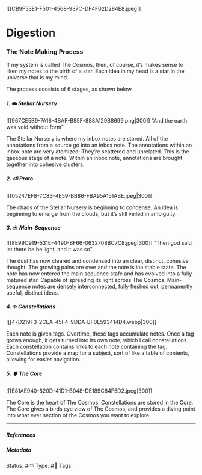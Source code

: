 ![[CB9F53E1-F501-4568-937C-DF4F02D284E8.jpeg]]

# Digestion 

### The Note Making Process
If my system is called The Cosmos, then, of course, it’s makes sense to liken my notes to the birth of a star. Each idea in my head is a star in the universe that is my mind. 

The process consists of 6 stages, as shown below.


##### 1. ☁️ Stellar Nursery

![[967CE5B9-7A18-4BAF-B85F-888A129B8699.png|300]]
“And the earth was void without form”

The Stellar Nursery is where my inbox notes are stored. All of the annotations from a source go into an  inbox note. The annotations within an inbox note are very atomized; They’re scattered and unrelated. This is the gaseous stage of a note. Within an inbox note, annotations are brought together into cohesive clusters. 

##### 2. ⛅️ Proto

![[05247EF8-7C83-4E59-BB86-FBA95A151ABE.jpeg|300]]

The chaos of the Stellar Nursery is beginning to condense. An idea is beginning to emerge from the clouds, but it’s still veiled in ambiguity.

##### 3. ☀️ Main-Sequence

![[8E99C919-531E-4490-BF66-0632708BC7C8.jpeg|300]]
“Then god said let there be be light, and it was so”

The dust has now cleared and condensed into an clear, distinct, cohesive thought. The growing pains are over and the note is ina stable state. The note has now entered the main sequence stafe and has evolved into a fully matured star. Capable of spreading its light across The Cosmos. Main-sequence notes are densely interconnected, fully fleshed out, permanently useful, distinct ideas.

##### 4. ✨ Constellations 

![[47D219F3-2CEA-45F4-9DDA-BF0E593414D4.webp|300]]

Each note is given tags. Overtime, these tags accumulate notes. Once a tag grows enough, it gets turned into its own note, which I call constellations. Each constellation contains links to each note containing the tag. Constellations provide a map for a subject, sort of like a table of contents, allowing for easier navigation.

##### 5. 🫀 The Core

![[E81AE940-820D-41D1-B048-DE189C84F5D2.jpeg|300]]

The Core is the heart of The Cosmos. Constellations are stored in the Core. The Core gives a birds eye view of The Cosmos, and provides a diving point into what ever section of the Cosmos you want to explore.

___

##### References


##### Metadata
Status:  #⛅️ 
Type: #🔵 
Tags:
